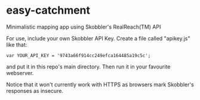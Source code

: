 # easy-catchment
Minimalistic mapping app using Skobbler's RealReach(TM) API

For use, include your own Skobbler API Key. Create a file called "apikey.js" like that:

`var YOUR_API_KEY = '9743a66f914cc249efca164485a19c5c';`

and put it in this repo's main directory. Then run it in your favourite webserver.

Notice that it won't currently work with HTTPS as browsers mark Skobbler's responses as insecure.
